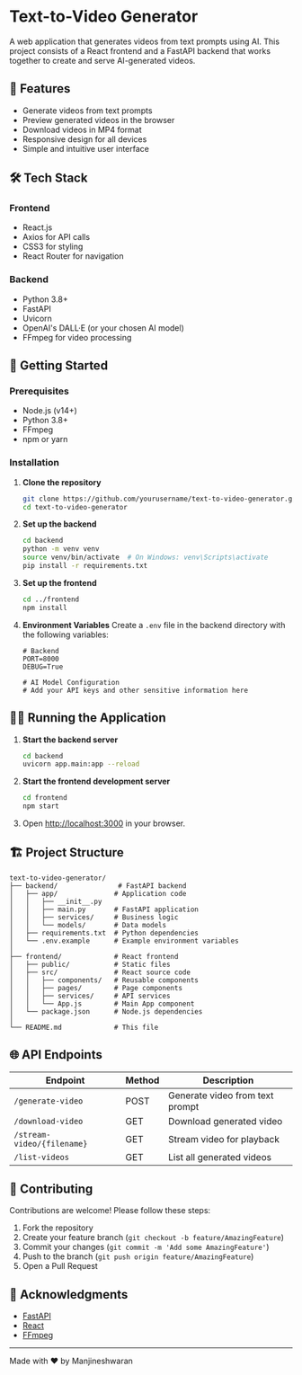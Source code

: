 # Text-to-Video Generator

A web application that generates videos from text prompts using AI. This project consists of a React frontend and a FastAPI backend that works together to create and serve AI-generated videos.

## 🚀 Features

- Generate videos from text prompts
- Preview generated videos in the browser
- Download videos in MP4 format
- Responsive design for all devices
- Simple and intuitive user interface

## 🛠 Tech Stack

### Frontend
- React.js
- Axios for API calls
- CSS3 for styling
- React Router for navigation

### Backend
- Python 3.8+
- FastAPI
- Uvicorn
- OpenAI's DALL·E (or your chosen AI model)
- FFmpeg for video processing

## 🚀 Getting Started

### Prerequisites

- Node.js (v14+)
- Python 3.8+
- FFmpeg
- npm or yarn

### Installation

1. **Clone the repository**
   ```bash
   git clone https://github.com/yourusername/text-to-video-generator.git
   cd text-to-video-generator
   ```

2. **Set up the backend**
   ```bash
   cd backend
   python -m venv venv
   source venv/bin/activate  # On Windows: venv\Scripts\activate
   pip install -r requirements.txt
   ```

3. **Set up the frontend**
   ```bash
   cd ../frontend
   npm install
   ```

4. **Environment Variables**
   Create a `.env` file in the backend directory with the following variables:
   ```
   # Backend
   PORT=8000
   DEBUG=True
   
   # AI Model Configuration
   # Add your API keys and other sensitive information here
   ```

## 🏃‍♂️ Running the Application

1. **Start the backend server**
   ```bash
   cd backend
   uvicorn app.main:app --reload
   ```

2. **Start the frontend development server**
   ```bash
   cd frontend
   npm start
   ```

3. Open [http://localhost:3000](http://localhost:3000) in your browser.

## 🏗 Project Structure

```
text-to-video-generator/
├── backend/               # FastAPI backend
│   ├── app/              # Application code
│   │   ├── __init__.py
│   │   ├── main.py       # FastAPI application
│   │   ├── services/     # Business logic
│   │   └── models/       # Data models
│   ├── requirements.txt  # Python dependencies
│   └── .env.example      # Example environment variables
│
├── frontend/             # React frontend
│   ├── public/           # Static files
│   ├── src/              # React source code
│   │   ├── components/   # Reusable components
│   │   ├── pages/        # Page components
│   │   ├── services/     # API services
│   │   └── App.js        # Main App component
│   └── package.json      # Node.js dependencies
│
└── README.md             # This file
```

## 🌐 API Endpoints

| Endpoint | Method | Description |
|----------|--------|-------------|
| `/generate-video` | POST | Generate video from text prompt |
| `/download-video` | GET | Download generated video |
| `/stream-video/{filename}` | GET | Stream video for playback |
| `/list-videos` | GET | List all generated videos |

## 🤝 Contributing

Contributions are welcome! Please follow these steps:

1. Fork the repository
2. Create your feature branch (`git checkout -b feature/AmazingFeature`)
3. Commit your changes (`git commit -m 'Add some AmazingFeature'`)
4. Push to the branch (`git push origin feature/AmazingFeature`)
5. Open a Pull Request


## 🙏 Acknowledgments

- [FastAPI](https://fastapi.tiangolo.com/)
- [React](https://reactjs.org/)
- [FFmpeg](https://ffmpeg.org/)

---

Made with ❤️ by Manjineshwaran
